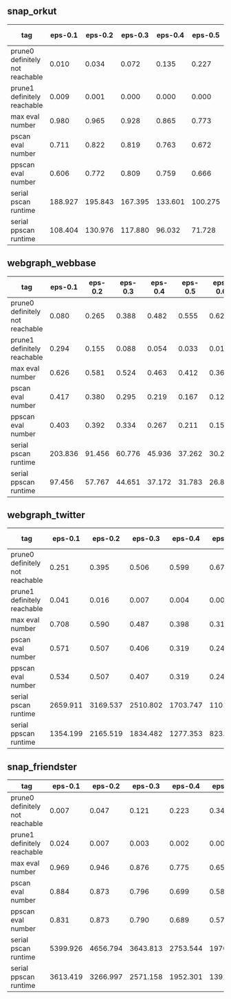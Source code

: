 ## snap_orkut

tag | eps-0.1 | eps-0.2 | eps-0.3 | eps-0.4 | eps-0.5 | eps-0.6 | eps-0.7 | eps-0.8 | eps-0.9
--- | --- | --- | --- | --- | --- | --- | --- | --- | ---
prune0 definitely not reachable | 0.010 | 0.034 | 0.072 | 0.135 | 0.227 | 0.350 | 0.497 | 0.661 | 0.831
prune1 definitely reachable | 0.009 | 0.001 | 0.000 | 0.000 | 0.000 | 0.000 | 0.000 | 0.000 | 0.000
max eval number | 0.980 | 0.965 | 0.928 | 0.865 | 0.773 | 0.650 | 0.503 | 0.339 | 0.169
pscan eval number | 0.711 | 0.822 | 0.819 | 0.763 | 0.672 | 0.550 | 0.404 | 0.243 | 0.087
ppscan eval number | 0.606 | 0.772 | 0.809 | 0.759 | 0.666 | 0.542 | 0.397 | 0.238 | 0.084
serial pscan runtime | 188.927 | 195.843 | 167.395 | 133.601 | 100.275 | 69.823 | 44.429 | 24.399 | 9.932
serial ppscan runtime | 108.404 | 130.976 | 117.880 | 96.032 | 71.728 | 49.495 | 31.108 | 16.824 | 7.137

## webgraph_webbase

tag | eps-0.1 | eps-0.2 | eps-0.3 | eps-0.4 | eps-0.5 | eps-0.6 | eps-0.7 | eps-0.8 | eps-0.9
--- | --- | --- | --- | --- | --- | --- | --- | --- | ---
prune0 definitely not reachable | 0.080 | 0.265 | 0.388 | 0.482 | 0.555 | 0.625 | 0.684 | 0.751 | 0.813
prune1 definitely reachable | 0.294 | 0.155 | 0.088 | 0.054 | 0.033 | 0.014 | 0.008 | 0.005 | 0.001
max eval number | 0.626 | 0.581 | 0.524 | 0.463 | 0.412 | 0.361 | 0.308 | 0.244 | 0.186
pscan eval number | 0.417 | 0.380 | 0.295 | 0.219 | 0.167 | 0.124 | 0.092 | 0.063 | 0.044
ppscan eval number | 0.403 | 0.392 | 0.334 | 0.267 | 0.211 | 0.159 | 0.117 | 0.077 | 0.048
serial pscan runtime | 203.836 | 91.456 | 60.776 | 45.936 | 37.262 | 30.218 | 25.514 | 20.725 | 17.475
serial ppscan runtime | 97.456 | 57.767 | 44.651 | 37.172 | 31.783 | 26.847 | 23.828 | 19.366 | 16.331

## webgraph_twitter

tag | eps-0.1 | eps-0.2 | eps-0.3 | eps-0.4 | eps-0.5 | eps-0.6 | eps-0.7 | eps-0.8 | eps-0.9
--- | --- | --- | --- | --- | --- | --- | --- | --- | ---
prune0 definitely not reachable | 0.251 | 0.395 | 0.506 | 0.599 | 0.679 | 0.754 | 0.821 | 0.885 | 0.944
prune1 definitely reachable | 0.041 | 0.016 | 0.007 | 0.004 | 0.002 | 0.001 | 0.000 | 0.000 | 0.000
max eval number | 0.708 | 0.590 | 0.487 | 0.398 | 0.319 | 0.246 | 0.178 | 0.115 | 0.056
pscan eval number | 0.571 | 0.507 | 0.406 | 0.319 | 0.246 | 0.183 | 0.128 | 0.078 | 0.033
ppscan eval number | 0.534 | 0.507 | 0.407 | 0.319 | 0.245 | 0.182 | 0.127 | 0.077 | 0.033
serial pscan runtime | 2659.911 | 3169.537 | 2510.802 | 1703.747 | 1101.959 | 660.862 | 367.460 | 177.049 | 57.398
serial ppscan runtime | 1354.199 | 2165.519 | 1834.482 | 1277.353 | 823.327 | 495.069 | 273.645 | 132.593 | 45.254

## snap_friendster

tag | eps-0.1 | eps-0.2 | eps-0.3 | eps-0.4 | eps-0.5 | eps-0.6 | eps-0.7 | eps-0.8 | eps-0.9
--- | --- | --- | --- | --- | --- | --- | --- | --- | ---
prune0 definitely not reachable | 0.007 | 0.047 | 0.121 | 0.223 | 0.346 | 0.481 | 0.619 | 0.754 | 0.882
prune1 definitely reachable | 0.024 | 0.007 | 0.003 | 0.002 | 0.001 | 0.000 | 0.000 | 0.000 | 0.000
max eval number | 0.969 | 0.946 | 0.876 | 0.775 | 0.653 | 0.518 | 0.381 | 0.245 | 0.118
pscan eval number | 0.884 | 0.873 | 0.796 | 0.699 | 0.583 | 0.454 | 0.320 | 0.189 | 0.070
ppscan eval number | 0.831 | 0.873 | 0.790 | 0.689 | 0.571 | 0.441 | 0.308 | 0.180 | 0.066
serial pscan runtime | 5399.926 | 4656.794 | 3643.813 | 2753.544 | 1970.224 | 1337.030 | 839.134 | 468.680 | 216.249
serial ppscan runtime | 3613.419 | 3266.997 | 2571.158 | 1952.301 | 1391.764 | 935.289 | 580.654 | 325.828 | 159.304
